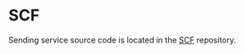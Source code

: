 # SCF

Sending service source code is located in the [SCF](https://github.com/kraluk/scf) repository.
